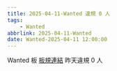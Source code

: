 ```yaml
---
title: 2025-04-11-Wanted 違規 0 人
tags:
    - Wanted
abbrlink: 2025-04-11-Wanted
date: Wanted-2025-04-11 12:00:00
---
```

Wanted 板 [板規連結](https://www.ptt.cc/bbs/Wanted/M.1608829773.A.D3B.html)
昨天違規 0 人
